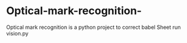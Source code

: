 # Optical-mark-recognition-
Optical mark recognition is a python project to correct babel Sheet
run vision.py
